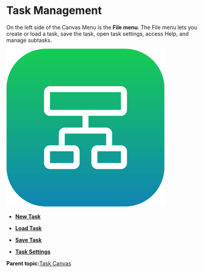# Task Management

On the left side of the Canvas Menu is the **File menu**. The File menu lets you create or load a task, save the task, open task settings, access Help, and manage subtasks.

![](../Images/TaskCanvas/TaskCanvas-Icon.png)

-   **[New Task](../TaskCanvas/NewTask.md)**  

-   **[Load Task](../TaskCanvas/LoadTask.md)**  

-   **[Save Task](../TaskCanvas/SaveTask.md)**  

-   **[Task Settings](../TaskCanvas/TaskSettings.md)**  


**Parent topic:**[Task Canvas](../TaskCanvas/TaskCanvasOverview.md)

